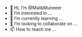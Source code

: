 - 👋 Hi, I’m @MalikMuneeer
- 👀 I’m interested in ...
- 🌱 I’m currently learning ...
- 💞️ I’m looking to collaborate on ...
- 📫 How to reach me ...

<!---
MalikMuneeer/MalikMuneeer is a ✨ special ✨ repository because its `README.md` (this file) appears on your GitHub profile.
You can click the Preview link to take a look at your changes.
--->
